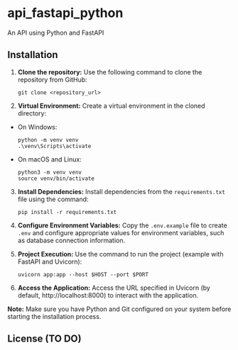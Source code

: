# api_fastapi_python

An API using Python and FastAPI

## Installation

1. **Clone the repository:** Use the following command to clone the repository from GitHub:

   `git clone <repository_url>`

2. **Virtual Environment:** Create a virtual environment in the cloned directory:

- On Windows:

  ```
  python -m venv venv
  .\venv\Scripts\activate
  ```

- On macOS and Linux:

  ```
  python3 -m venv venv
  source venv/bin/activate
  ```

3. **Install Dependencies:** Install dependencies from the `requirements.txt` file using the command:

   `pip install -r requirements.txt`

4. **Configure Environment Variables:** Copy the `.env.example` file to create `.env` and configure appropriate values for environment variables, such as database connection information.

5. **Project Execution:** Use the command to run the project (example with FastAPI and Uvicorn):

   `uvicorn app:app --host $HOST --port $PORT`

6. **Access the Application:** Access the URL specified in Uvicorn (by default, http://localhost:8000) to interact with the application.

**Note:** Make sure you have Python and Git configured on your system before starting the installation process.

## License (TO DO)
